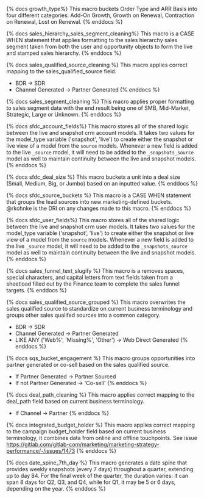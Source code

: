 {% docs growth_type%}
This macro buckets Order Type and ARR Basis into four different categories: Add-On Growth, Growth on Renewal, Contraction on Renewal, Lost on Renewal.
{% enddocs %}

{% docs sales_hierarchy_sales_segment_cleaning%}
This macro is a CASE WHEN statement that applies formatting to the sales hierarchy sales segment taken from both the user and opportunity objects to form the live and stamped sales hierarchy.
{% enddocs %}

{% docs sales_qualified_source_cleaning %}
This macro applies correct mapping to the sales_qualified_source field.
* BDR -> SDR
* Channel Generated -> Partner Generated
{% enddocs %}

{% docs sales_segment_cleaning %}
This macro applies proper formatting to sales segment data with the end result being one of SMB, Mid-Market, Strategic, Large or Unknown.
{% enddocs %}

{% docs sfdc_account_fields%}
This macro stores all of the shared logic between the live and snapshot crm account models. It takes two values for the model_type variable ('snapshot', 'live') to create either the snapshot or live view of a model from the `source` models. Whenever a new field is added to the live `_source` model, it will need to be added to the `_snapshots_source` model as well to maintain continuity between the live and snapshot models.
{% enddocs %}

{% docs sfdc_deal_size %}
This macro buckets a unit into a deal size (Small, Medium, Big, or Jumbo) based on an inputted value.
{% enddocs %}

{% docs sfdc_source_buckets %}
This macro is a CASE WHEN statement that groups the lead sources into new marketing-defined buckets. @rkohnke is the DRI on any changes made to this macro.
{% enddocs %}

{% docs sfdc_user_fields%}
This macro stores all of the shared logic between the live and snapshot crm user models. It takes two values for the model_type variable ('snapshot', 'live') to create either the snapshot or live view of a model from the `source` models. Whenever a new field is added to the live `_source` model, it will need to be added to the `_snapshots_source` model as well to maintain continuity between the live and snapshot models.
{% enddocs %}

{% docs sales_funnel_text_slugify %}
This macro is a removes spaces, special characters, and capital letters from text fields taken from a sheetload filled out by the Finance team to complete the sales funnel targets.
{% enddocs %}

{% docs sales_qualified_source_grouped %}
This macro overwrites the sales qualified source to standardize on current business terminology and groups other sales qualifed sources into a common category.
* BDR -> SDR
* Channel Generated -> Partner Generated
* LIKE ANY ('Web%', 'Missing%', 'Other') -> Web Direct Generated
{% enddocs %}

{% docs sqs_bucket_engagement %}
This macro groups opportunities into partner generated or co-sell based on the sales qualified source.
* If Partner Generated -> Partner Sourced
* If not Partner Generated -> 'Co-sell'
{% enddocs %}

{% docs deal_path_cleaning %}
This macro applies correct mapping to the deal_path field based on current business terminology.
* If Channel -> Partner
{% enddocs %}


{% docs integrated_budget_holder %}
This macro applies correct mapping to the campaign budget_holder field based on current business terminology, it combines data from online and offline touchpoints. See issue https://gitlab.com/gitlab-com/marketing/marketing-strategy-performance/-/issues/1473
{% enddocs %}


{% docs date_spine_7th_day %}
This macro generates a date spine that provides weekly snapshots (every 7 days) throughout a quarter, extending up to day 84. For the final week of the quarter, the duration varies: it can span 8 days for Q2, Q3, and Q4, while for Q1, it may be 5 or 6 days, depending on the year.
{% enddocs %}
